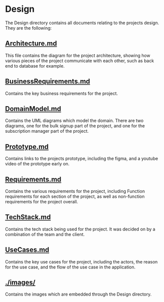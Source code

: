 # Design

The Design directory contains all documents relating to the projects design. They are the following:

## **[Architecture.md](Architecture.md)**

This file contains the diagram for the project architecture, showing how various pieces of the project communicate with each other, such as back end to database for example.

## **[BusinessRequirements.md](BusinessRequirements.md)**

Contains the key business requirements for the project.

## **[DomainModel.md](DomainModel.md)**

Contains the UML diagrams which model the domain. There are two diagrams, one for the bulk signup part of the project, and one for the subscription manager part of the project.

## **[Prototype.md](Prototype.md)**

Contains links to the projects prototype, including the figma, and a youtube video of the prototype early on.

## **[Requirements.md](Requirements.md)**

Contains the various requirements for the project, including Function requirements for each section of the project, as well as non-function requirements for the project overall.

## **[TechStack.md](TechStack.md)**

Contains the tech stack being used for the project. It was decided on by a combination of the team and the client.

## **[UseCases.md](UseCases.md)**

Contains the key use cases for the project, including the actors, the reason for the use case, and the flow of the use case in the application.

## **[./images/](./images/)**

Contains the images which are embedded through the Design directory.
